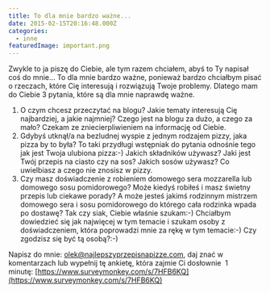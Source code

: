 ```yaml
---
title: To dla mnie bardzo ważne...
date: 2015-02-15T20:16:48.000Z
categories: 
  - inne
featuredImage: important.png
---
```


Zwykle to ja piszę do Ciebie, ale tym razem chciałem, abyś to Ty napisał coś do mnie… To dla mnie bardzo ważne, ponieważ bardzo chciałbym pisać o rzeczach, które Cię interesują i rozwiązują Twoje problemy. Dlatego mam do Ciebie 3 pytania, które są dla mnie naprawdę ważne.

1. O czym chcesz przeczytać na blogu? Jakie tematy interesują Cię najbardziej, a jakie najmniej? Czego jest na blogu za dużo, a czego za mało? Czekam ze zniecierpliwieniem na informację od Ciebie.
2. Gdybyś utknął/a na bezludnej wyspie z jednym rodzajem pizzy, jaka pizza by to była? To taki przydługi wstępniak do pytania odnośnie tego jak jest Twoja ulubiona pizza:-) Jakich składników używasz? Jaki jest Twój przepis na ciasto czy na sos? Jakich sosów używasz? Co uwielbiasz a czego nie znosisz w pizzy.
3. Czy masz doświadczenie z robieniem domowego sera mozzarella lub domowego sosu pomidorowego? Może kiedyś robiłeś i masz świetny przepis lub ciekawe porady? A może jesteś jakimś rodzinnym mistrzem domowego sera i sosu pomidorowego do którego cała rodzinka wpada po dostawę? Tak czy siak, Ciebie właśnie szukam:-) Chciałbym dowiedzieć się jak najwięcej w tym temacie i szukam osoby z doświadczeniem, która poprowadzi mnie za rękę w tym temacie:-) Czy zgodzisz się być tą osobą?:-)

Napisz do mnie: [olek@najlepszyprzepisnapizze.com](mailto:olek@najlepszyprzepisnapizze.com), daj znać w komentarzach lub wypełnij tę ankietę, która zajmie Ci dosłownie  1 minutę: [https://www.surveymonkey.com/s/7HFB6KQ](https://www.surveymonkey.com/s/7HFB6KQ)
